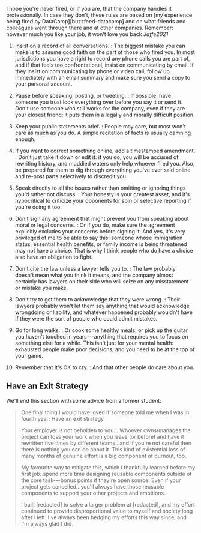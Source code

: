 ---
---

I hope you're never fired, or if you are, that the company handles it
professionally.  In case they don't, these rules are based on [my experience
being fired by DataCamp][buzzfeed-datacamp] and on what friends and colleagues
went through there and at other companies.  Remember: however much you like your
job, it won't love you back <cite>Jaffe2021</cite>

1. Insist on a record of all conversations.
:   The biggest mistake you can make is to assume good faith on the part of
    those who fired you.  In most jurisdictions you have a right to record any
    phone calls you are part of, and if that feels too confrontational, insist
    on communicating by email.  If they insist on communicating by phone or
    video call, follow up immediately with an email summary and make sure you
    send a copy to your personal account.

2. Pause before speaking, posting, or tweeting.
:   If possible, have someone you trust look everything over before you say it
    or send it.  Don't use someone who still works for the company, even if they
    are your closest friend: it puts them in a legally and morally difficult
    position.

3. Keep your public statements brief.
:   People may care, but most won't care as much as you do.  A simple recitation
    of facts is usually damning enough.

4. If you want to correct something online, add a timestamped amendment.
:   Don't just take it down or edit it: if you do, you will be accused of
    rewriting history, and muddied waters only help whoever fired you.  Also, be
    prepared for them to dig through everything you've ever said online and
    re-post parts selectively to discredit you.

5. Speak directly to all the issues rather than omitting or ignoring things you'd rather not discuss.
:   Your honesty is your greatest asset, and it's hypocritical to criticize your
    opponents for spin or selective reporting if you're doing it too,

6. Don't sign any agreement that might prevent you from speaking about moral or legal concerns.
:   Or if you do, make sure the agreement explicitly excludes your concerns
    before signing it.  And yes, it's very privileged of me to be able to say
    this: someone whose immigration status, essential health benefits, or family
    income is being threatened may not have a choice.  That is why I think
    people who do have a choice also have an obligation to fight.

7. Don't cite the law unless a lawyer tells you to.
:   The law probably doesn't mean what you think it means, and the company
    almost certainly has lawyers on their side who will seize on any
    misstatement or mistake you make.

8. Don't try to get them to acknowledge that they were wrong.
:   Their lawyers probably won't let them say anything that would acknowledge
    wrongdoing or liability, and whatever happened probably wouldn't have if
    they were the sort of people who could admit mistakes.

9. Go for long walks.
:   Or cook some healthy meals, or pick up the guitar you haven't touched in
    years---anything that requires you to focus on something else for a while.
    This isn't just for your mental health: exhausted people make poor
    decisions, and you need to be at the top of your game.

10. Remember that it's OK to cry.
:   And that other people do care about you.

## Have an Exit Strategy

We'll end this section with some advice from a former student:

> One final thing I would have loved if someone told me when I was in fourth year:
> Have an exit strategy
>
> Your employer is not beholden to you…  Whoever owns/manages the project can toss
> your work when you leave (or before) and have it rewritten five times by
> different teams…and if you're not careful then there is nothing you can do about
> it. This kind of existential loss of many months of genuine effort is a big
> component of burnout, too.
>
> My favourite way to mitigate this, which I thankfully learned before my first
> job: spend more time designing reusable components outside of the core
> task---bonus points if they're open source. Even if your project gets
> cancelled…you'll always have those reusable components to support your other
> projects and ambitions.
>
> I built [redacted] to solve a larger problem at [redacted], and my effort
> continued to provide disproportional value to myself and society long after I
> left.  I've always been hedging my efforts this way since, and I'm always glad I
> did.
